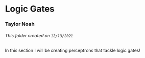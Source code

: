 # Logic Gates
### Taylor Noah
###### This folder created on `12/13/2021`

In this section I will be creating perceptrons that tackle logic gates!
